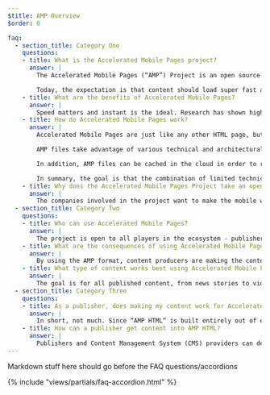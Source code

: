 ```yaml
---
$title: AMP Overview
$order: 0

faq:
  - section_title: Category One
    questions:
    - title: What is the Accelerated Mobile Pages project?
      answer: |
        The Accelerated Mobile Pages (“AMP”) Project is an open source initiative that came out of discussions between publishers and technology companies about the need to improve the entire mobile content ecosystem for everyone -- publishers, consumer platforms, creators, and users.

        Today, the expectation is that content should load super fast and be easy to explore. The reality is that content can take several seconds to load, or, because the user abandons the slow page, never fully loads at all. Accelerated Mobile Pages are web pages designed to load near instantaneously -- they are a step towards a better mobile web for all.
    - title: What are the benefits of Accelerated Mobile Pages?
      answer: |
        Speed matters and instant is the ideal. Research has shown higher bounce rates associated with slower-loading web pages. Using the AMP format will make it far more compelling for people to consume and engage with more content. But this isn’t just about speed and performance. We also want to promote enhanced distribution so that publishers can take advantage of the open web’s potential for their content to appear everywhere quickly -- across platforms and apps -- which can lead to more revenue via ads and subscriptions.
    - title: How do Accelerated Mobile Pages work?
      answer: |
        Accelerated Mobile Pages are just like any other HTML page, but with a limited set of allowed technical functionality that is defined and governed by the open source AMP spec. Just like all web pages, Accelerated Mobile Pages will load in any modern browser or app webview.

        AMP files take advantage of various technical and architectural approaches that prioritize speed to provide a faster experience for users. AMP developers can use a rich and growing library of web components that offer the ability to embed rich media objects like video and social posts, display advertising, or collect analytics. The goal is not to homogenize how content looks and feels, but instead to build a more common technical core between pages that speeds up load times.

        In addition, AMP files can be cached in the cloud in order to reduce the time content takes to get to a user’s mobile device. By using the AMP format, content producers are making the content in AMP files available to be cached by third parties. Under this type of framework, publishers continue to control their content, but platforms can easily cache or mirror the content for optimal delivery speed to users. Google has provided the [Google AMP Cache](https://developers.google.com/amp/cache/) that can be used by anyone at no cost, and all AMPs will be cached by the Google AMP Cache. Other companies may build their own AMP cache as well.

        In summary, the goal is that the combination of limited technical functionality with a distribution system built around caching will lead to better performing pages, and increased audience development for publishers.
    - title: Why does the Accelerated Mobile Pages Project take an open source approach?
      answer: |
        The companies involved in the project want to make the mobile web work better for all -- not just for one platform, one set of technologies, or one set of publishers. Making the project open source enables people to share and contribute their ideas and code for making the mobile web fast. We are just at the beginning of that journey and we look forward to other publishers and technology companies joining along the way.
  - section_title: Category Two
    questions:
    - title: Who can use Accelerated Mobile Pages?
      answer: |
        The project is open to all players in the ecosystem - publishers, consumer platforms, and creators. To get an idea who some of the companies and sites are who use AMP, head to the [Who page](/who).
    - title: What are the consequences of using Accelerated Mobile Pages?
      answer: |
        By using the AMP format, content producers are making the content in AMP files available to be crawled, indexed & displayed (subject to the robots exclusion protocol) and cached by third parties.
    - title: What type of content works best using Accelerated Mobile Pages?
      answer: |
        The goal is for all published content, from news stories to videos and from blogs to photographs and GIFs, to work using Accelerated Mobile Pages.
  - section_title: Category Three
    questions:
    - title: As a publisher, does making my content work for Accelerated Mobile Pages entail more work?
      answer: |
        In short, not much. Since “AMP HTML” is built entirely out of existing web technologies, the development process mirrors the one publishers are already using today. Publishers can familiarize themselves with the AMP HTML specification on GitHub. For those used to the current process, we don’t expect a significant learning curve.
    - title: How can a publisher get content into AMP HTML?
      answer: |
        Publishers and Content Management System (CMS) providers can develop an integration with their CMS to generate AMP content. Automattic has already published a [WordPress AMP plugin](https://wordpress.org/plugins/amp/) and we hope that all content management systems will add support for AMP HTML pages.
---
```

Markdown stuff here should go before the FAQ questions/accordions

{% include "views/partials/faq-accordion.html" %}
